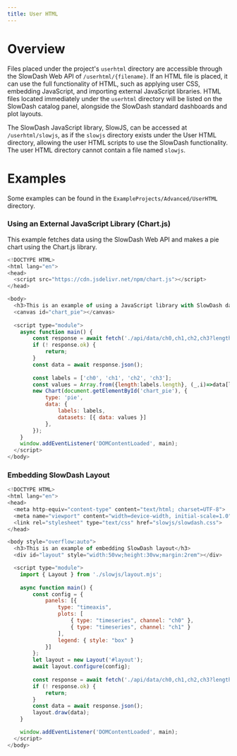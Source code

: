 ```yaml
---
title: User HTML
---
```


# Overview
Files placed under the project's `userhtml` directory are accessible through the SlowDash Web API of `/userhtml/{filename}`.
If an HTML file is placed, it can use the full functionality of HTML, such as applying user CSS, embedding JavaScript, and importing external JavaScript libraries. HTML files located immediately under the `userhtml` directory will be listed on the SlowDash catalog panel, alongside the SlowDash standard dashboards and plot layouts.

The SlowDash JavaScript library, SlowJS, can be accessed at `/userhtml/slowjs`, as if the `slowjs` directory exists under the User HTML directory, allowing the user HTML scripts to use the SlowDash functionality. The user HTML directory cannot contain a file named `slowjs`.

# Examples
Some examples can be found in the `ExampleProjects/Advanced/UserHTML` directory.

### Using an External JavaScript Library (Chart.js)
This example fetches data using the SlowDash Web API and makes a pie chart using the Chart.js library.
```javascript
<!DOCTYPE HTML>
<html lang="en">
<head>
  <script src="https://cdn.jsdelivr.net/npm/chart.js"></script>
</head>

<body>
  <h3>This is an example of using a JavaScript library with SlowDash data</h3>
  <canvas id="chart_pie"></canvas>
  
  <script type="module">
    async function main() {
        const response = await fetch('./api/data/ch0,ch1,ch2,ch3?length=60');
        if (! response.ok) {
            return;
        }
        const data = await response.json();
        
        const labels = ['ch0', 'ch1', 'ch2', 'ch3'];
        const values = Array.from({length:labels.length}, (_,i)=>data[labels[i]].x.at(-1));
        new Chart(document.getElementById('chart_pie'), {
            type: 'pie',
            data: {
                labels: labels,
                datasets: [{ data: values }]
            },
        });
    }
    window.addEventListener('DOMContentLoaded', main);
  </script>    
</body>
```

### Embedding SlowDash Layout
```javascript
<!DOCTYPE HTML>
<html lang="en">
<head>
  <meta http-equiv="content-type" content="text/html; charset=UTF-8">
  <meta name="viewport" content="width=device-width, initial-scale=1.0">
  <link rel="stylesheet" type="text/css" href="slowjs/slowdash.css">
</head>

<body style="overflow:auto">
  <h3>This is an example of embedding SlowDash layout</h3>
  <div id="layout" style="width:50vw;height:30vw;margin:2rem"></div>

  <script type="module">
    import { Layout } from './slowjs/layout.mjs';
        
    async function main() {
        const config = {
            panels: [{
                type: "timeaxis",
                plots: [
                    { type: "timeseries", channel: "ch0" },
                    { type: "timeseries", channel: "ch1" }
                ],
                legend: { style: "box" }
            }]
        };
        let layout = new Layout('#layout');
        await layout.configure(config);
        
        const response = await fetch('./api/data/ch0,ch1,ch2,ch3?length=86400&resample=300');
        if (! response.ok) {
            return;
        }
        const data = await response.json();
        layout.draw(data);
    }

    window.addEventListener('DOMContentLoaded', main);
  </script>    
</body>
```
